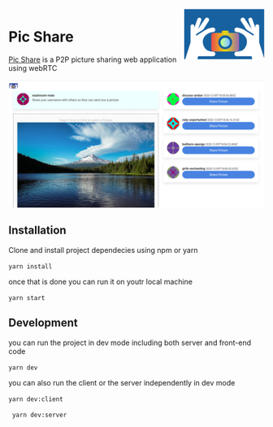 <a href="https://aimeos.org/">
    <img src="img/logo.png" alt="Pic Share logo" title="Pic Share" align="right" height="100" />
</a>

Pic Share
======================


[Pic Share](https://pic-p2p-share.herokuapp.com) is a P2P picture sharing web application using webRTC

[![Aimeos TYPO3 demo](img/screenshot-1.png)](https://pic-p2p-share.herokuapp.com)


## Installation

Clone and install project dependecies using npm or yarn 

`` yarn install ``

once that is done you can run it on youtr local machine

`` yarn start ``

## Development

you can run the project in dev mode including both server and front-end code

`` yarn dev ``

you can also run the client or the server independently in dev mode

`` yarn dev:client ``

`` yarn dev:server``

